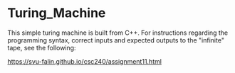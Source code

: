 # Turing_Machine

This simple turing machine is built from C++. For instructions
regarding the programming syntax, correct inputs and expected outputs
to the "infinite" tape, see the following:

https://svu-falin.github.io/csc240/assignment11.html
